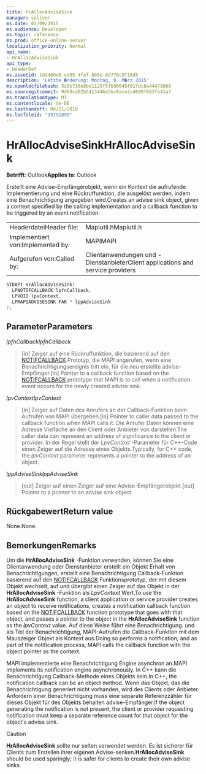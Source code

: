 ```yaml
---
title: HrAllocAdviseSink
manager: soliver
ms.date: 03/09/2015
ms.audience: Developer
ms.topic: reference
ms.prod: office-online-server
localization_priority: Normal
api_name:
- HrAllocAdviseSink
api_type:
- HeaderDef
ms.assetid: 1dd460e6-ce95-4fef-bb5e-8d778c9716d5
description: 'Letzte �nderung: Montag, 9. M�rz 2015'
ms.openlocfilehash: 5a5e736e8be1120f5fb90048f01fdc8a44479060
ms.sourcegitcommit: 9d60cd82b5413446e5bc8ace2cd689f683fb41a7
ms.translationtype: MT
ms.contentlocale: de-DE
ms.lasthandoff: 06/11/2018
ms.locfileid: "19791895"
---
```

# <a name="hrallocadvisesink"></a><span data-ttu-id="2e034-103">HrAllocAdviseSink</span><span class="sxs-lookup"><span data-stu-id="2e034-103">HrAllocAdviseSink</span></span>

  
  
<span data-ttu-id="2e034-104">**Betrifft**: Outlook</span><span class="sxs-lookup"><span data-stu-id="2e034-104">**Applies to**: Outlook</span></span> 
  
<span data-ttu-id="2e034-105">Erstellt eine Advise-Empfängerobjekt, wenn ein Kontext die aufrufende Implementierung und eine Rückruffunktion, die ausgelöst werden, indem eine Benachrichtigung angegeben wird.</span><span class="sxs-lookup"><span data-stu-id="2e034-105">Creates an advise sink object, given a context specified by the calling implementation and a callback function to be triggered by an event notification.</span></span> 
  
|||
|:-----|:-----|
|<span data-ttu-id="2e034-106">Headerdatei</span><span class="sxs-lookup"><span data-stu-id="2e034-106">Header file:</span></span>  <br/> |<span data-ttu-id="2e034-107">Mapiutil.h</span><span class="sxs-lookup"><span data-stu-id="2e034-107">Mapiutil.h</span></span>  <br/> |
|<span data-ttu-id="2e034-108">Implementiert von:</span><span class="sxs-lookup"><span data-stu-id="2e034-108">Implemented by:</span></span>  <br/> |<span data-ttu-id="2e034-109">MAPI</span><span class="sxs-lookup"><span data-stu-id="2e034-109">MAPI</span></span>  <br/> |
|<span data-ttu-id="2e034-110">Aufgerufen von:</span><span class="sxs-lookup"><span data-stu-id="2e034-110">Called by:</span></span>  <br/> |<span data-ttu-id="2e034-111">Clientanwendungen und -Dienstanbieter</span><span class="sxs-lookup"><span data-stu-id="2e034-111">Client applications and service providers</span></span>  <br/> |
   
```cpp
STDAPI HrAllocAdviseSink(
  LPNOTIFCALLBACK lpfnCallback,
  LPVOID lpvContext,
  LPMAPIADVISESINK FAR * lppAdviseSink
);
```

## <a name="parameters"></a><span data-ttu-id="2e034-112">Parameter</span><span class="sxs-lookup"><span data-stu-id="2e034-112">Parameters</span></span>

 <span data-ttu-id="2e034-113">_lpfnCallback_</span><span class="sxs-lookup"><span data-stu-id="2e034-113">_lpfnCallback_</span></span>
  
> <span data-ttu-id="2e034-114">[in] Zeiger auf eine Rückruffunktion, die basierend auf den [NOTIFCALLBACK](notifcallback.md) Prototyp, die MAPI angerufen, wenn eine Benachrichtigungsereignis tritt ein, für die neu erstellte advise-Empfänger.</span><span class="sxs-lookup"><span data-stu-id="2e034-114">[in] Pointer to a callback function based on the [NOTIFCALLBACK](notifcallback.md) prototype that MAPI is to call when a notification event occurs for the newly created advise sink.</span></span> 
    
 <span data-ttu-id="2e034-115">_lpvContext_</span><span class="sxs-lookup"><span data-stu-id="2e034-115">_lpvContext_</span></span>
  
> <span data-ttu-id="2e034-116">[in] Zeiger auf Daten des Anrufers an der Callback-Funktion beim Aufrufen von MAPI übergeben.</span><span class="sxs-lookup"><span data-stu-id="2e034-116">[in] Pointer to caller data passed to the callback function when MAPI calls it.</span></span> <span data-ttu-id="2e034-117">Die Anrufer Daten können eine Adresse Vielfache an den Client oder Anbieter von darstellen.</span><span class="sxs-lookup"><span data-stu-id="2e034-117">The caller data can represent an address of significance to the client or provider.</span></span> <span data-ttu-id="2e034-118">In der Regel stellt der _LpvContext_ -Parameter für C++-Code einen Zeiger auf die Adresse eines Objekts.</span><span class="sxs-lookup"><span data-stu-id="2e034-118">Typically, for C++ code, the  _lpvContext_ parameter represents a pointer to the address of an object.</span></span> 
    
 <span data-ttu-id="2e034-119">_lppAdviseSink_</span><span class="sxs-lookup"><span data-stu-id="2e034-119">_lppAdviseSink_</span></span>
  
> <span data-ttu-id="2e034-120">[out] Zeiger auf einen Zeiger auf eine Advise-Empfängerobjekt.</span><span class="sxs-lookup"><span data-stu-id="2e034-120">[out] Pointer to a pointer to an advise sink object.</span></span>
    
## <a name="return-value"></a><span data-ttu-id="2e034-121">Rückgabewert</span><span class="sxs-lookup"><span data-stu-id="2e034-121">Return value</span></span>

<span data-ttu-id="2e034-122">None.</span><span class="sxs-lookup"><span data-stu-id="2e034-122">None.</span></span>
  
## <a name="remarks"></a><span data-ttu-id="2e034-123">Bemerkungen</span><span class="sxs-lookup"><span data-stu-id="2e034-123">Remarks</span></span>

<span data-ttu-id="2e034-124">Um die **HrAllocAdviseSink** -Funktion verwenden, können Sie eine Clientanwendung oder Dienstanbieter erstellt ein Objekt Erhalt von Benachrichtigungen, erstellt eine Benachrichtigung Callback-Funktion basierend auf den [NOTIFCALLBACK](notifcallback.md) Funktionsprototyp, der mit diesem Objekt wechselt, auf und übergibt einen Zeiger auf das Objekt in der **HrAllocAdviseSink** -Funktion als _LpvContext_ Wert.</span><span class="sxs-lookup"><span data-stu-id="2e034-124">To use the **HrAllocAdviseSink** function, a client application or service provider creates an object to receive notifications, creates a notification callback function based on the [NOTIFCALLBACK](notifcallback.md) function prototype that goes with that object, and passes a pointer to the object in the **HrAllocAdviseSink** function as the  _lpvContext_ value.</span></span> <span data-ttu-id="2e034-125">Auf diese Weise führt eine Benachrichtigung. und als Teil der Benachrichtigung, MAPI-Aufrufen die Callback-Funktion mit dem Mauszeiger Objekt als Kontext aus.</span><span class="sxs-lookup"><span data-stu-id="2e034-125">Doing so performs a notification; and as part of the notification process, MAPI calls the callback function with the object pointer as the context.</span></span> 
  
<span data-ttu-id="2e034-126">MAPI implementierte eine Benachrichtigung Engine asynchron an.</span><span class="sxs-lookup"><span data-stu-id="2e034-126">MAPI implements its notification engine asynchronously.</span></span> <span data-ttu-id="2e034-127">In C++ kann die Benachrichtigung Callback-Methode eines Objekts sein.</span><span class="sxs-lookup"><span data-stu-id="2e034-127">In C++, the notification callback can be an object method.</span></span> <span data-ttu-id="2e034-128">Wenn das Objekt, das die Benachrichtigung generiert nicht vorhanden, wird des Clients oder Anbieter Anfordern einer Benachrichtigung muss eine separate Referenzzähler für dieses Objekt für des Objekts behalten advise-Empfänger.</span><span class="sxs-lookup"><span data-stu-id="2e034-128">If the object generating the notification is not present, the client or provider requesting notification must keep a separate reference count for that object for the object's advise sink.</span></span> 
  
> [!CAUTION]
> <span data-ttu-id="2e034-129">**HrAllocAdviseSink** sollte nur selten verwendet werden. Es ist sicherer für Clients zum Erstellen ihrer eigenen Advise-senken.</span><span class="sxs-lookup"><span data-stu-id="2e034-129">**HrAllocAdviseSink** should be used sparingly; it is safer for clients to create their own advise sinks.</span></span> 
  

